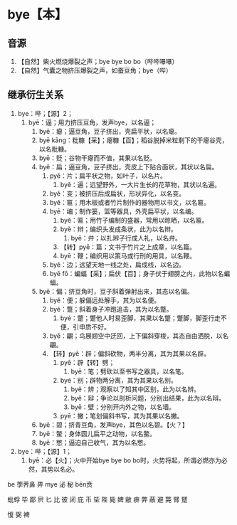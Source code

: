 # bye【本】

## 音源

1. 【自然】柴火燃烧爆裂之声；bye bye bo bo（哔哔嚗嚗）
2. 【自然】气囊之物挤压爆裂之声，如蚕豆角；bye（哔）

## 继承衍生关系

1. bye：哔；【源】2；
   1. byē：逼；用力挤压豆角，发声bye，以名逼；
      1. byē：瘪；逼豆角，豆子挤出，壳扁平状，以名瘪。
        1. byē kāng：粃糠【采】；瘪糠【百】；稻谷脱掉米粒剩下的干瘪谷壳，以名粃糠。
        2. byē：贬；谷物干瘪而不值，其果以名贬。
      2. byě：扁；逼豆角，豆子挤出，壳皮上下贴合面状，其状以名扁。
         1. pyě：片；扁平状之物，如叶子，以名片。
            1. byě：遍；远望野外，一大片生长的花草物，其状以名遍。
         2. byě：变；被挤压后成扁状，形状异化，以名变。
         3. byě：匾；用木板或者竹片制作的器物用以书文，以名匾。
         4. byē：编；制作篓，篮等器具，外壳扁平状，以名编。
            1. byě：匾；用竹子编制的盛器，常用以晾晒，以名匾。
            2. byě：辫；编织头发成条状，此为以名辫。
               1. byē：弁；以扎辫子行成人礼，以名弁。
            3. 【转】pyē：篇；文书于竹片之上成章，以名篇。
            4. byē：鞭；编织用以策马或行刑的用具，以名鞭。
         5. byē：边；远望天地一线之处，扁成线，以名边。
         6. byē fō：蝙蝠【采】；扁伏【百】；身子伏于翅膀之内，此物以名蝙蝠。
      3. byē：偏；挤豆角时，豆子斜着弹射出来，其态以名偏。
         1. byě：便；躲偏远处解手，其为以名便。
         2. byé：蹩；斜着身子冲跑追击，其为以名蹩。
            1. byé：蹩；蹩他人时易歪脚，其果以名蹩；蹩脚，脚歪行走不便，引申质不好。
         3. byē：翩；鸟展翅空中迂回，上下偏斜穿梭，其态自由洒脱，以名翩。
         4. 【转】pyē：辟；偏斜砍物，两半分离，其为其果以名辟。
            1.  pyē：辟【转】劈；
                1. byē：笔；劈砍以至书写之器具，以名笔。
            2. byé：别；辟物两分离，其为其果以名别。
               1. byě：辨；观察以了知其中区别，此为以名辨。
               2. byě：辩；争论以剖析问题，分别出结果，此为以名辩。
               3. byē：壁；分别开内外之物，以名墙。
            3. pyē：撇；笔划偏斜书写，其为其果以名撇。
      4. byē：碧；挤青豆角，发声bye，其色以名碧。【火？】
      5. byē：鳖；身体圆儿扁平之动物，以名鳖。
      6. byē：憋；逼迫自己收气，其为以名憋。
2. bye：哔；【源】1；
   1. byē：必【火】；火中开始bye bye bo bo时，火势将起，所谓必燃亦为必然，其势以名必。










be 荸荠鼻
畀
mye 泌
秘
bēn贲

蚍蜉
毕
鄙
屄
匕
比
彼
闭
庇
币
坒
陛
毙
婢
敝
痹
弊
蔽
避
斃
臂
躄

愎
弼
裨














